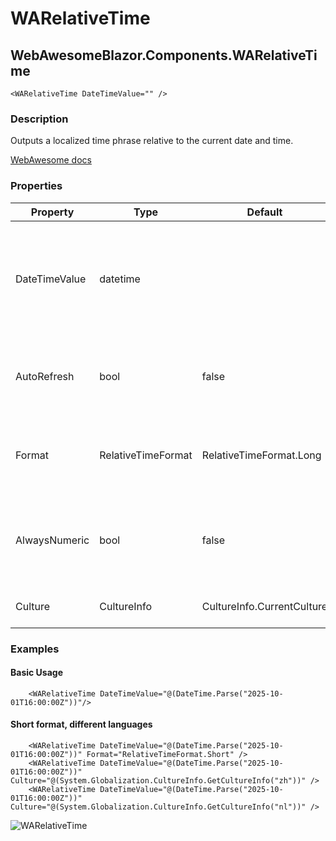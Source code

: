 ﻿# WARelativeTime
## WebAwesomeBlazor.Components.WARelativeTime

```HTML+Razor
<WARelativeTime DateTimeValue="" />
```

### Description
Outputs a localized time phrase relative to the current date and time.

[WebAwesome docs](https://webawesome.com/docs/components/relative-time/)

### Properties
| Property | Type   | Default | Description                              |
|----------|--------|---------|------------------------------------------|
| DateTimeValue | datetime |  | The date from which to calculate time from. If not set, the current date and time will be used.  |
| AutoRefresh | bool | false | Keep the displayed value up to date as time passes. |
| Format | RelativeTimeFormat | RelativeTimeFormat.Long | The formatting style to use (Long, Short, Narrow) |
| AlwaysNumeric | bool | false | Always show numeric values ('1 day ago') instead of 'yesterday' |
| Culture | CultureInfo | CultureInfo.CurrentCulture | Used to set the desired locale. |

### Examples

#### Basic Usage
```HTML+Razor
    <WARelativeTime DateTimeValue="@(DateTime.Parse("2025-10-01T16:00:00Z"))"/>
```

#### Short format, different languages
```HTML+Razor
    <WARelativeTime DateTimeValue="@(DateTime.Parse("2025-10-01T16:00:00Z"))" Format="RelativeTimeFormat.Short" />
    <WARelativeTime DateTimeValue="@(DateTime.Parse("2025-10-01T16:00:00Z"))" Culture="@(System.Globalization.CultureInfo.GetCultureInfo("zh"))" />
    <WARelativeTime DateTimeValue="@(DateTime.Parse("2025-10-01T16:00:00Z"))" Culture="@(System.Globalization.CultureInfo.GetCultureInfo("nl"))" />
```

![WARelativeTime](https://github.com/user-attachments/assets/418bff72-5dfc-4302-82df-7994011642eb)